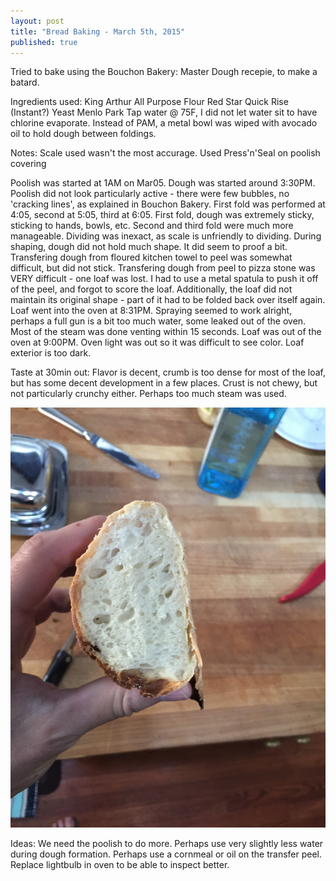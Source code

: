 ```yaml
---
layout: post
title: "Bread Baking - March 5th, 2015"
published: true
---
```


Tried to bake using the Bouchon Bakery: Master Dough recepie, to make a batard.

Ingredients used:
King Arthur All Purpose Flour
Red Star Quick Rise (Instant?) Yeast
Menlo Park Tap water @ 75F, I did not let water sit to have chlorine evaporate.
Instead of PAM, a metal bowl was wiped with avocado oil to hold dough between foldings.

Notes:
Scale used wasn't the most accurage. Used Press'n'Seal on poolish covering

Poolish was started at 1AM on Mar05.
Dough was started around 3:30PM. Poolish did not look particularly active - there were few bubbles, no 'cracking lines', as explained in Bouchon Bakery.
First fold was performed at 4:05, second at 5:05, third at 6:05. First fold, dough was extremely sticky, sticking to hands, bowls, etc. Second and third fold were much more manageable.
Dividing was inexact, as scale is unfriendly to dividing. During shaping, dough did not hold much shape. It did seem to proof a bit.
Transfering dough from floured kitchen towel to peel was somewhat difficult, but did not stick.
Transfering dough from peel to pizza stone was VERY difficult - one loaf was lost. I had to use a metal spatula to push it off of the peel, and forgot to score the loaf. Additionally, the loaf did not maintain its original shape - part of it had to be folded back over itself again.
Loaf went into the oven at 8:31PM. Spraying seemed to work alright, perhaps a full gun is a bit too much water, some leaked out of the oven. Most of the steam was done venting within 15 seconds.
Loaf was out of the oven at 9:00PM. Oven light was out so it was difficult to see color. Loaf exterior is too dark.

Taste at 30min out: Flavor is decent, crumb is too dense for most of the loaf, but has some decent development in a few places.
Crust is not chewy, but not particularly crunchy either. Perhaps too much steam was used.

![Crust/Crumb of my first loaf ever](/images/breads/3-5-2015/IMG_0109.jpg)

Ideas: We need the poolish to do more. Perhaps use very slightly less water during dough formation. Perhaps use a cornmeal or oil on the transfer peel. Replace lightbulb in oven to be able to inspect better.